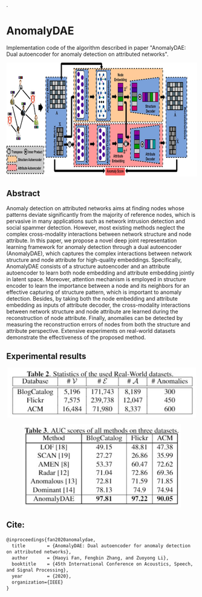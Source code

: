 ·

# AnomalyDAE

Implementation code of the algorithm described in paper "AnomalyDAE: Dual autoencoder for anomaly detection on attributed networks". 


<p align="center">
  <img src="_images/AnomalyDAE_teaser.jpg" height="300"  />
</p>


## Abstract 

Anomaly detection on attributed networks aims at finding nodes whose patterns deviate significantly from the majority of reference nodes, which is pervasive in many applications such as network intrusion detection and social spammer detection. However, most existing methods neglect the complex cross-modality interactions between network structure and node attribute. In this paper, we propose a novel deep joint representation learning framework for anomaly detection through a dual autoencoder (AnomalyDAE), which captures the complex interactions between network structure and node attribute for high-quality embeddings. Specifically, AnomalyDAE consists of a structure autoencoder and an attribute autoencoder to learn both node embedding and attribute embedding jointly in latent space. Moreover, attention mechanism is employed in structure encoder to learn the importance between a node and its neighbors for an effective capturing of structure pattern, which is important to anomaly detection. Besides, by taking both the node embedding and attribute embedding as inputs of attribute decoder, the cross-modality interactions between network structure and node attribute are learned during the reconstruction of node attribute. Finally, anomalies can be detected by measuring the reconstruction errors of nodes from both the structure and attribute perspective. Extensive experiments on real-world datasets demonstrate the effectiveness of the proposed method.



## Experimental results  


<p align="center">
  <img src="_images/statistics.jpg" width="500"  />
</p>

<p align="center">
  <img src="_images/results.jpg" width="420"  />
</p>

## Cite:

```
@inproceedings{fan2020anomalydae,
  title        = {AnomalyDAE: Dual autoencoder for anomaly detection on attributed networks},
  author       = {Haoyi Fan, Fengbin Zhang, and Zuoyong Li},
  booktitle    = {45th International Conference on Acoustics, Speech, and Signal Processing},
  year         = {2020},
  organization={IEEE}
}

```




